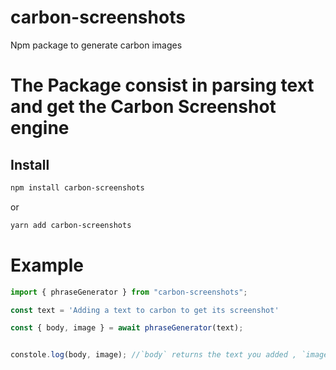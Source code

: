 # carbon-screenshots
Npm package to generate carbon images


# The Package consist in parsing text and get the Carbon Screenshot engine

## Install

```bash
npm install carbon-screenshots
```

or

```bash
yarn add carbon-screenshots
```

# Example

```typescript
import { phraseGenerator } from "carbon-screenshots";

const text = 'Adding a text to carbon to get its screenshot'

const { body, image } = await phraseGenerator(text);


constole.log(body, image); //`body` returns the text you added , `image` will return the image path.
```